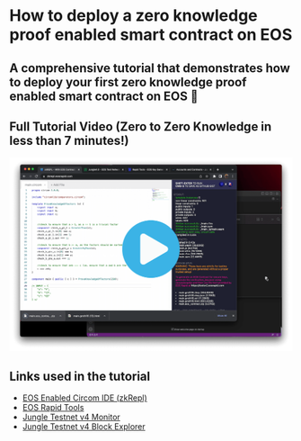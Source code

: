 # How to deploy a zero knowledge proof enabled smart contract on EOS
## A comprehensive tutorial that demonstrates how to deploy your first zero knowledge proof enabled smart contract on EOS 🎉


## Full Tutorial Video (Zero to Zero Knowledge in less than 7 minutes!)
[![Zero Knowledge Proof Tutorial](./assets/videopreview.png)](https://www.youtube.com/watch?v=Y3g47h8vphQ&ab_channel=EOSRapid)


## Links used in the tutorial
- [EOS Enabled Circom IDE (zkRepl)](https://zkrepl.eosrapid.com)
- [EOS Rapid Tools](https://toolsv2.eosrapid.com)
- [Jungle Testnet v4 Monitor](https://monitor4.jungletestnet.io)
- [Jungle Testnet v4 Block Explorer](https://jungle.eosio.online/accounts)


